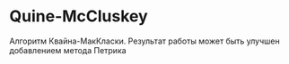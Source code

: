 # Quine-McCluskey

Алгоритм Квайна-МакКласки. Результат работы может быть улучшен добавлением метода Петрика
